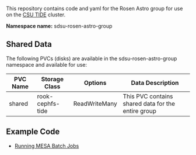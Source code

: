 This repository contains code and yaml for the Rosen Astro group for use on the [CSU TIDE](tide.sdsu.edu) cluster.

**Namespace name:** sdsu-rosen-astro-group

## Shared Data

The following PVCs (disks) are available in the sdsu-rosen-astro-group namespace and available for use:

| PVC Name | Storage Class | Options | Data Description |
| -------- | ---- | ------- | ---------------- |
| shared | rook-cephfs-tide | ReadWriteMany | This PVC contains shared data for the entire group| 

## Example Code

- [Running MESA Batch Jobs](/mesa)
